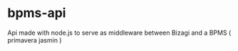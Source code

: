 # bpms-api
Api made with node.js to serve as middleware between Bizagi and a BPMS ( primavera jasmin ) 
